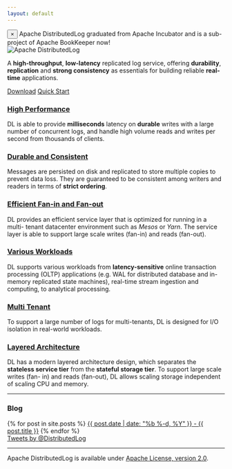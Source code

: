 ```yaml
---
layout: default
---
```

<!-- alert -->
<div class="alert alert-info alert-dismissible" role="alert">
<span class="glyphicon glyphicon-flag" aria-hidden="true"></span>
<button type="button" class="close" data-dismiss="alert" aria-label="Close"><span aria-hidden="true">&times;</span></button>
Apache DistributedLog graduated from Apache Incubator and is a sub-project of Apache BookKeeper now!
</div>

<!-- landing page -->
<div class="jumbotron">
    <img class="img-responsive center-block" src="{{ "/images/distributedlog_logo_l.png" | prepend: site.baseurl }}" alt="Apache DistributedLog" />
    <p class="text-center">
        A <strong>high-throughput</strong>, <strong>low-latency</strong> replicated log service, offering <strong>durability</strong>, <strong>replication</strong> and <strong>strong consistency</strong> as essentials for building reliable <strong>real-time</strong> applications.
    </p>
    <div class="row">
        <div class="text-center">
            <a href="{{ site.baseurl }}/docs/{{ site.stable_doc_version }}/start/download" class="btn btn-primary btn-lg">Download</a>
            <a href="{{ site.baseurl }}/docs/{{ site.stable_doc_version }}/start/quickstart" class="btn btn-primary btn-lg">Quick Start</a>
        </div>
    </div>
</div>

<div class="row">
    <div class="col-lg-4">
        <h3>
            <span class="glyphicon glyphicon-flash"></span>
            <a href="{{ site.baseurl }}/docs/{{ site.stable_doc_version }}/user_guide/architecture/main.html">
            High Performance
            </a>
        </h3>
        <p>
DL is able to provide <strong>milliseconds</strong> latency on <strong>durable</strong> writes with a large number
of concurrent logs, and handle high volume reads and writes per second from
thousands of clients.
        </p>
    </div>
    <div class="col-lg-4">
        <h3>
            <span class="glyphicon glyphicon-menu-hamburger"></span>
            <a href="{{ site.baseurl }}/docs/{{ site.stable_doc_version }}/user_guide/architecture/main.html">
            Durable and Consistent 
            </a>
        </h3>
        <p>
Messages are persisted on disk and replicated to store multiple copies to
prevent data loss. They are guaranteed to be consistent among writers and
readers in terms of <strong>strict ordering</strong>.
        </p>
    </div>
    <div class="col-lg-4">
        <h3>
            <span class="glyphicon glyphicon-random"></span>
            <a href="{{ site.baseurl }}/docs/{{ site.stable_doc_version }}/user_guide/architecture/main.html">
            Efficient Fan-in and Fan-out
            </a>
        </h3>
        <p>
DL provides an efficient service layer that is optimized for running in a multi-
tenant datacenter environment such as <i>Mesos</i> or <i>Yarn</i>. The service layer is able
to support large scale writes (fan-in) and reads (fan-out).
        </p>
    </div>
    <div class="col-lg-4">
        <h3>
            <span class="glyphicon glyphicon-fire"></span>
            <a href="{{ site.baseurl }}/docs/{{ site.stable_doc_version }}/user_guide/architecture/main.html">
            Various Workloads
            </a>
        </h3>
        <p>
DL supports various workloads from <strong>latency-sensitive</strong> online transaction
processing (OLTP) applications (e.g. WAL for distributed database and in-memory
replicated state machines), real-time stream ingestion and computing, to
analytical processing.
        </p>
    </div>
    <div class="col-lg-4">
        <h3>
            <span class="glyphicon glyphicon-user"></span>
            <a href="{{ site.baseurl }}/docs/{{ site.stable_doc_version }}/user_guide/architecture/main.html">
            Multi Tenant
            </a>
        </h3>
        <p>
To support a large number of logs for multi-tenants, DL is designed for I/O
isolation in real-world workloads.
        </p>
    </div>
    <div class="col-lg-4">
        <h3>
            <span class="glyphicon glyphicon-send"></span>
            <a href="{{ site.baseurl }}/docs/{{ site.stable_doc_version }}/user_guide/architecture/main.html">
            Layered Architecture
            </a>
        </h3>
        <p>
DL has a modern layered architecture design, which separates the <strong>stateless
service tier</strong> from the <strong>stateful storage tier</strong>. To support large scale writes (fan-
in) and reads (fan-out), DL allows scaling storage independent of scaling CPU
and memory.
        </p>
    </div>
</div>

<hr>
<div class="row">
  <div class="col-md-6">
    <h3>Blog</h3>
    <div class="list-group">
    {% for post in site.posts %}
    <a class="list-group-item" href="{{ post.url | prepend: site.baseurl }}">{{ post.date | date: "%b %-d, %Y" }} - {{ post.title }}</a>
    {% endfor %}
    </div>
  </div>
  <div class="col-md-6">
    <a class="twitter-timeline" href="https://twitter.com/distributedlog">Tweets by @DistributedLog</a> <script async src="//platform.twitter.com/widgets.js" charset="utf-8"></script>
  </div>
</div>

<hr>

Apache DistributedLog is available under [Apache License, version 2.0](http://www.apache.org/licenses/LICENSE-2.0).
